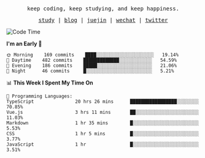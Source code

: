 <p align="center">
  <samp>
    <span>keep coding, keep studying, and keep happiness.</span>
  </samp>
</p>

<p align="center">
  <samp>
    <a href="https://github.com/ouduidui/fe-study">study</a> |
    <a href="https://ouduidui.cn">blog</a>  |
    <a href="https://juejin.cn/user/4309700183594366">juejin</a> |
    <a href="https://user-images.githubusercontent.com/54696834/165071004-6509e3f2-90c3-448c-9d92-3da42b0c2021.jpeg">wechat</a> |
    <a href="https://twitter.com/ouduidui">twitter</a>
  </samp>
</p>

<!--START_SECTION:waka-->
![Code Time](http://img.shields.io/badge/Code%20Time-0%20secs-blue)

**I'm an Early 🐤** 

```text
🌞 Morning    169 commits    ████░░░░░░░░░░░░░░░░░░░░░   19.14% 
🌆 Daytime    482 commits    █████████████░░░░░░░░░░░░   54.59% 
🌃 Evening    186 commits    █████░░░░░░░░░░░░░░░░░░░░   21.06% 
🌙 Night      46 commits     █░░░░░░░░░░░░░░░░░░░░░░░░   5.21%

```


📊 **This Week I Spent My Time On** 

```text
💬 Programming Languages: 
TypeScript               20 hrs 26 mins      █████████████████░░░░░░░░   70.85% 
Vue.js                   3 hrs 11 mins       ██░░░░░░░░░░░░░░░░░░░░░░░   11.03% 
Markdown                 1 hr 35 mins        █░░░░░░░░░░░░░░░░░░░░░░░░   5.53% 
CSS                      1 hr 5 mins         █░░░░░░░░░░░░░░░░░░░░░░░░   3.77% 
JavaScript               1 hr                █░░░░░░░░░░░░░░░░░░░░░░░░   3.51%

```


<!--END_SECTION:waka-->
